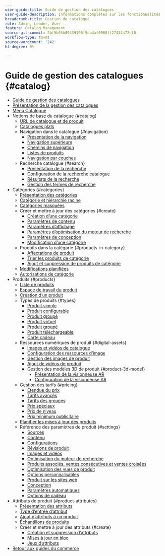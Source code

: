 ```yaml
---
user-guide-title: Guide de gestion des catalogues
user-guide-description: Informations complètes sur les fonctionnalités de gestion de catalogue pour les administrateurs Adobe Commerce et les Magento Open Sources et les spécialistes du marketing en ligne.
breadcrumb-title: Gestion de catalogue
role: Admin, Leader, User
feature: Catalog Management
source-git-commit: 2bf5b95b89439196f9db4af0908ff27434472df8
workflow-type: tm+mt
source-wordcount: '242'
ht-degree: 0%

---
```



# Guide de gestion des catalogues {#catalog}

+ [Guide de gestion des catalogues](guide-overview.md)
+ [Présentation de la gestion des catalogues](introduction.md)
+ [Menu Catalogue](catalog-menu.md)
+ Notions de base du catalogue {#catalog}
   + [URL de catalogue et de produit](catalog-urls.md)
   + [Catalogues plats](catalog-flat.md)
   + Navigation dans le catalogue {#navigation}
      + [Présentation de la navigation](navigation.md)
      + [Navigation supérieure](navigation-top.md)
      + [Chemins de navigation](navigation-breadcrumb-trail.md)
      + [Listes de produits](navigation-product-listings.md)
      + [Navigation par couches](navigation-layered.md)
   + Recherche catalogue {#search}
      + [Présentation de la recherche](search.md)
      + [Configuration de la recherche catalogue](search-configuration.md)
      + [Résultats de la recherche](search-results.md)
      + [Gestion des termes de recherche](search-terms.md)
+ Catégories {#categories}
   + [Présentation des catégories](categories.md)
   + [Catégorie et hiérarchie racine](category-root.md)
   + [Catégories masquées](category-hidden.md)
   + Créer et mettre à jour des catégories {#create}
      + [Création d’une catégorie](category-create.md)
      + [Paramètres de contenu](categories-content-settings.md)
      + [Paramètres d’affichage](categories-display-settings.md)
      + [Paramètres d’optimisation du moteur de recherche](categories-search-engine-optimization.md)
      + [Paramètres de conception](categories-custom-design.md)
      + [Modification d’une catégorie](category-modify.md)
   + Produits dans la catégorie {#products-in-category}
      + [Affectations de produit](categories-product-assignments.md)
      + [Trier les produits de catégorie](category-products-sort.md)
      + [Ajout et suppression de produits de catégorie](category-products-add.md)
   + [Modifications planifiées](category-scheduled-changes.md)
   + [Autorisations de catégorie](category-permissions.md)
+ Produits {#products}
   + [Liste de produits](products-list.md)
   + [Espace de travail du produit](product-workspace.md)
   + [Création d’un produit](product-create.md)
   + Types de produits {#types}
      + [Produit simple](product-create-simple.md)
      + [Produit configurable](product-create-configurable.md)
      + [Produit groupé](product-create-grouped.md)
      + [Produit virtuel](product-create-virtual.md)
      + [Produit groupé](product-create-bundle.md)
      + [Produit téléchargeable](product-create-downloadable.md)
      + [Carte cadeau](product-gift-card-create.md)
   + Ressources numériques de produit {#digital-assets}
      + [Images et vidéos de catalogue](catalog-images-video.md)
      + [Configuration des ressources d’image](product-image-config.md)
      + [Gestion des images de produit](product-image.md)
      + [Ajout de vidéos de produit](product-video.md)
      + Gestion des modèles 3D de produit {#product-3d-model}
         + [Présentation de la visionneuse AR](ar-viewer-overview.md)
         + [Configuration de la visionneuse AR](ar-viewer-setup.md)
   + Gestion des tarifs {#pricing}
      + [Étendue du prix](catalog-price-scope.md)
      + [Tarifs avancés](pricing-advanced.md)
      + [Tarifs des groupes](product-price-group.md)
      + [Prix spéciaux](product-price-special.md)
      + [Prix de niveau](product-price-tier.md)
      + [Prix minimum publicitaire](product-price-minimum-advertised.md)
   + [Planifier les mises à jour des produits](product-scheduled-changes.md)
   + Référence des paramètres de produit {#settings}
      + [Sources](sources.md)
      + [Contenu](product-content.md)
      + [Configurations](product-configurations.md)
      + [Révisions de produit](settings-advanced-product-reviews.md)
      + [Images et vidéos](product-images-and-video.md)
      + [Optimisation du moteur de recherche](product-search-engine-optimization.md)
      + [Produits associés, ventes consécutives et ventes croisées](related-products-up-sells-cross-sells.md)
      + [Optimisation des vues de produit](product-view-optimization.md)
      + [Options personnalisables](settings-advanced-custom-options.md)
      + [Produit sur les sites web](settings-basic-websites.md)
      + [Conception](settings-advanced-design.md)
      + [Paramètres automatiques](product-autosettings.md)
      + [Options de cadeau](product-gift-options.md)
+ Attributs de produit {#product-attributes}
   + [Présentation des attributs](product-attributes.md)
   + [Type d’entrée d’attribut](attributes-input-types.md)
   + [Ajout d’attributs à un produit](product-attributes-add.md)
   + [Échantillons de produits](swatches.md)
   + Créer et mettre à jour des attributs {#create}
      + [Création et suppression d’attributs](attribute-product-create.md)
      + [Mises à jour en bloc](bulk-product-attribute-update.md)
      + [Jeux d’attributs](attribute-sets.md)
+ [Retour aux guides du commerce](https://experienceleague.adobe.com/en/docs/commerce-admin/user-guides/home)

